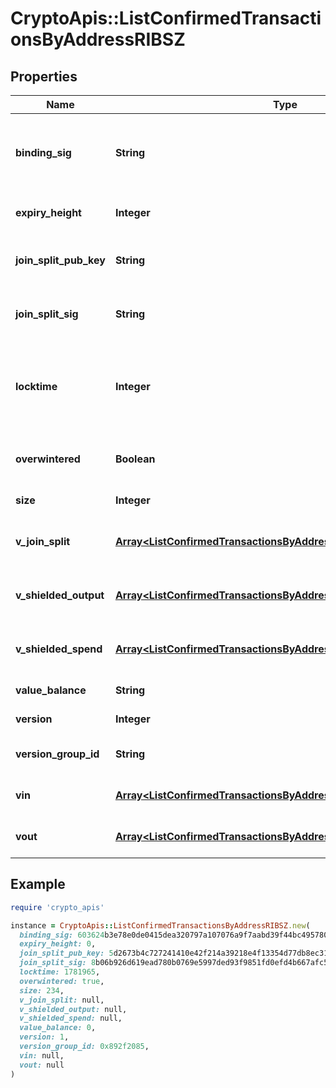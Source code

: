 # CryptoApis::ListConfirmedTransactionsByAddressRIBSZ

## Properties

| Name | Type | Description | Notes |
| ---- | ---- | ----------- | ----- |
| **binding_sig** | **String** | It is used to enforce balance of Spend and Output transfers, in order to prevent their replay across transactions. |  |
| **expiry_height** | **Integer** | Represents a block height after which the transaction will expire. |  |
| **join_split_pub_key** | **String** | Represents an encoding of a JoinSplitSig public validating key. |  |
| **join_split_sig** | **String** | Is used to sign transactions that contain at least one JoinSplit description. |  |
| **locktime** | **Integer** | Represents the locktime on the transaction on the specific blockchain, i.e. the blockheight at which the transaction is valid. |  |
| **overwintered** | **Boolean** | \&quot;Overwinter\&quot; is the network upgrade for the Zcash blockchain. |  |
| **size** | **Integer** | Represents the total size of this transaction. |  |
| **v_join_split** | [**Array&lt;ListConfirmedTransactionsByAddressRIBSZVJoinSplit&gt;**](ListConfirmedTransactionsByAddressRIBSZVJoinSplit.md) | Represents a sequence of JoinSplit descriptions using BCTV14 proofs. |  |
| **v_shielded_output** | [**Array&lt;ListConfirmedTransactionsByAddressRIBSZVShieldedOutput&gt;**](ListConfirmedTransactionsByAddressRIBSZVShieldedOutput.md) | Object Array representation of transaction output descriptions |  |
| **v_shielded_spend** | [**Array&lt;ListConfirmedTransactionsByAddressRIBSZVShieldedSpend&gt;**](ListConfirmedTransactionsByAddressRIBSZVShieldedSpend.md) | Object Array representation of transaction spend descriptions |  |
| **value_balance** | **String** | Defines the transaction value balance. |  |
| **version** | **Integer** | Defines the version of the transaction. |  |
| **version_group_id** | **String** | Represents the transaction version group ID. |  |
| **vin** | [**Array&lt;ListConfirmedTransactionsByAddressRIBSZVin&gt;**](ListConfirmedTransactionsByAddressRIBSZVin.md) | Object Array representation of transaction inputs |  |
| **vout** | [**Array&lt;ListConfirmedTransactionsByAddressRIBSZVout&gt;**](ListConfirmedTransactionsByAddressRIBSZVout.md) | Object Array representation of transaction outputs |  |

## Example

```ruby
require 'crypto_apis'

instance = CryptoApis::ListConfirmedTransactionsByAddressRIBSZ.new(
  binding_sig: 603624b3e78e0de0415dea320797a107076a9f7aabd39f44bc4957803330e9891cb33744ac2ec749c2d2d341f29467c49c0ae35bf34765e2fb7c4cda68584804,
  expiry_height: 0,
  join_split_pub_key: 5d2673b4c727241410e42f214a39218e4f13354d77db8ec31243a7be7ed8e2b7,
  join_split_sig: 8b06b926d619ead780b0769e5997ded93f9851fd0efd4b667afc5bcc2792b26cd4a565b4efa7733535fdc09fa566ca59042785d7fd8043d37fdf9e144465080a,
  locktime: 1781965,
  overwintered: true,
  size: 234,
  v_join_split: null,
  v_shielded_output: null,
  v_shielded_spend: null,
  value_balance: 0,
  version: 1,
  version_group_id: 0x892f2085,
  vin: null,
  vout: null
)
```

